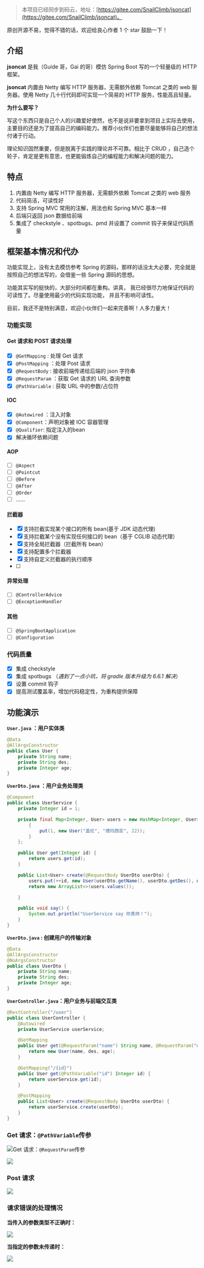 > 本项目已经同步到码云，地址：[https://gitee.com/SnailClimb/jsoncat](https://gitee.com/SnailClimb/jsoncat)。

原创开源不易，觉得不错的话，欢迎给良心作者 1 个 star 鼓励一下！

## 介绍

**jsoncat** 是我（Guide 哥，Gai 的哥）模仿 Spring Boot 写的一个轻量级的 HTTP 框架。

**jsoncat** 内置由 Netty 编写 HTTP 服务器，无需额外依赖 Tomcat 之类的 web 服务器。使用 Netty 几十行代码即可实现一个简易的 HTTP 服务，性能高且轻量。

**为什么要写？**

写这个东西只是自己个人的兴趣爱好使然，也不是说非要拿到项目上实际去使用，主要目的还是为了提高自己的编码能力。推荐小伙伴们也要尽量能够将自己的想法付诸于行动。

理论知识固然重要，但是脱离于实践的理论并不可靠。相比于 CRUD ，自己造个轮子，肯定是更有意思，也更能锻炼自己的编程能力和解决问题的能力。

## 特点

1. 内置由 Netty 编写 HTTP 服务器，无需额外依赖 Tomcat 之类的 web 服务
2. 代码简洁，可读性好
3. 支持 Spring MVC 常用的注解，用法也和 Spring MVC 基本一样
4. 后端只返回 json 数据给前端
5. 集成了 checkstyle 、spotbugs、pmd 并设置了 commit 钩子来保证代码质量

## 框架基本情况和代办

功能实现上，没有太去模仿参考 Spring 的源码，那样的话没太大必要，完全就是按照自己的想法写的，会借鉴一些 Spring 源码的思想。

功能其实写的挺快的，大部分时间都在重构。讲真， 我已经很尽力地保证代码的可读性了。尽量使用最少的代码实现功能， 并且不影响可读性。

目前，我还不是特别满意，欢迎小伙伴们一起来完善啊！人多力量大！

### 功能实现

#### Get 请求和 POST 请求处理

- [x] `@GetMapping` : 处理 Get 请求
- [x] `@PostMapping` ：处理 Post 请求
- [x] `@RequestBody` : 接收前端传递给后端的 json 字符串
- [x] `@RequestParam` ：获取 Get 请求的 URL 查询参数
- [x] `@PathVariable` : 获取 URL 中的参数/占位符

#### IOC

- [x] `@Autowired` ：注入对象
- [x] `@Component`：声明对象被 IOC 容器管理
- [x] `@Qualifier`: 指定注入的bean
- [x] 解决循环依赖问题

#### AOP

- [ ] `@Aspect`
- [ ] `@Pointcut`
- [ ] `@Before`
- [ ] `@After`
- [ ] `@Order`
- [ ] ......

#### 拦截器

- [x] 支持拦截实现某个接口的所有 bean(基于 JDK 动态代理)
- [x] 支持拦截某个没有实现任何接口的 bean（基于 CGLIB 动态代理）
- [x] 支持全局拦截器（拦截所有 bean）
- [x] 支持配置多个拦截器
- [x] 支持自定义拦截器的执行顺序
- [ ] 

#### 异常处理

- [ ] `@ControllerAdvice`
- [ ] `@ExceptionHandler`

#### 其他

- [ ] `@SpringBootApplication`
- [ ] `@Configuration`

### 代码质量

- [x] 集成 checkstyle
- [x] 集成 spotbugs （_遇到了一点小坑，将 gradle 版本升级为 6.6.1 解决_）
- [x] 设置 commit 钩子
- [x] 提高测试覆盖率，增加代码稳定性，为重构提供保障

## 功能演示

**`User.java` ：用户实体类**

```java
@Data
@AllArgsConstructor
public class User {
    private String name;
    private String des;
    private Integer age;
}
```

**`UserDto.java` ：用户业务处理类**

```java
@Component
public class UserService {
    private Integer id = 1;

    private final Map<Integer, User> users = new HashMap<Integer, User>() {
        {
            put(1, new User("盖伦", "德玛西亚", 22));
        }
    };

    public User get(Integer id) {
        return users.get(id);
    }

    public List<User> create(@RequestBody UserDto userDto) {
        users.put(++id, new User(userDto.getName(), userDto.getDes(), userDto.getAge()));
        return new ArrayList<>(users.values());

    }

    public void say() {
        System.out.println("UserService say 你真帅！");
    }
}

```

**`UserDto.java` : 创建用户的传输对象**

```java
@Data
@AllArgsConstructor
@NoArgsConstructor
public class UserDto {
    private String name;
    private String des;
    private Integer age;
}
```

**`UserController.java`：用户业务与前端交互类**

```java
@RestController("/user")
public class UserController {
    @Autowired
    private UserService userService;

    @GetMapping
    public User get(@RequestParam("name") String name, @RequestParam("des") String des, @RequestParam("age") Integer age) {
        return new User(name, des, age);
    }

    @GetMapping("/{id}")
    public User get(@PathVariable("id") Integer id) {
        return userService.get(id);
    }

    @PostMapping
    public List<User> create(@RequestBody UserDto userDto) {
        return userService.create(userDto);
    }
}
```

### Get 请求：`@PathVariable`传参

![](media/images/@PathVariable.png)Get 请求：`@RequestParam`传参

![](media/images/@RequestParam.png)

### Post 请求

![](media/images/@RequestBody.png)

### 请求错误的处理情况

**当传入的参数类型不正确时：**

![](media/images/错误处理-传参类型不正确.png)

**当指定的参数未传递时：**

![](media/images/错误处理-指定参数未传递.png)